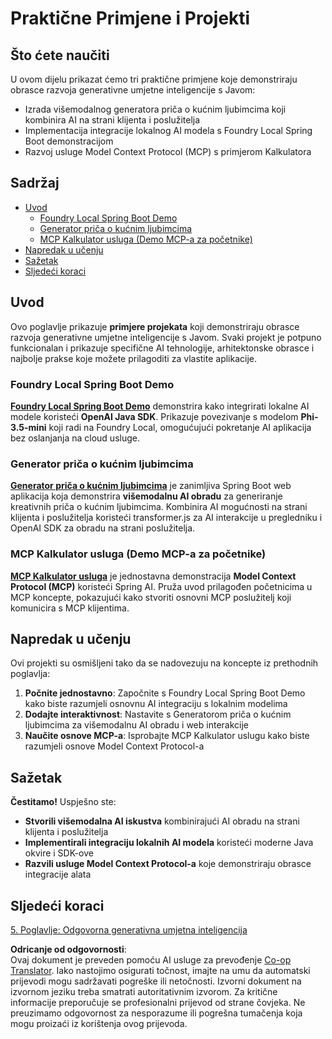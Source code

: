<!--
CO_OP_TRANSLATOR_METADATA:
{
  "original_hash": "df269f529a172a0197ef28460bf1da9f",
  "translation_date": "2025-07-25T12:19:52+00:00",
  "source_file": "04-PracticalSamples/README.md",
  "language_code": "hr"
}
-->
# Praktične Primjene i Projekti

## Što ćete naučiti
U ovom dijelu prikazat ćemo tri praktične primjene koje demonstriraju obrasce razvoja generativne umjetne inteligencije s Javom:
- Izrada višemodalnog generatora priča o kućnim ljubimcima koji kombinira AI na strani klijenta i poslužitelja
- Implementacija integracije lokalnog AI modela s Foundry Local Spring Boot demonstracijom
- Razvoj usluge Model Context Protocol (MCP) s primjerom Kalkulatora

## Sadržaj

- [Uvod](../../../04-PracticalSamples)
  - [Foundry Local Spring Boot Demo](../../../04-PracticalSamples)
  - [Generator priča o kućnim ljubimcima](../../../04-PracticalSamples)
  - [MCP Kalkulator usluga (Demo MCP-a za početnike)](../../../04-PracticalSamples)
- [Napredak u učenju](../../../04-PracticalSamples)
- [Sažetak](../../../04-PracticalSamples)
- [Sljedeći koraci](../../../04-PracticalSamples)

## Uvod

Ovo poglavlje prikazuje **primjere projekata** koji demonstriraju obrasce razvoja generativne umjetne inteligencije s Javom. Svaki projekt je potpuno funkcionalan i prikazuje specifične AI tehnologije, arhitektonske obrasce i najbolje prakse koje možete prilagoditi za vlastite aplikacije.

### Foundry Local Spring Boot Demo

**[Foundry Local Spring Boot Demo](foundrylocal/README.md)** demonstrira kako integrirati lokalne AI modele koristeći **OpenAI Java SDK**. Prikazuje povezivanje s modelom **Phi-3.5-mini** koji radi na Foundry Local, omogućujući pokretanje AI aplikacija bez oslanjanja na cloud usluge.

### Generator priča o kućnim ljubimcima

**[Generator priča o kućnim ljubimcima](petstory/README.md)** je zanimljiva Spring Boot web aplikacija koja demonstrira **višemodalnu AI obradu** za generiranje kreativnih priča o kućnim ljubimcima. Kombinira AI mogućnosti na strani klijenta i poslužitelja koristeći transformer.js za AI interakcije u pregledniku i OpenAI SDK za obradu na strani poslužitelja.

### MCP Kalkulator usluga (Demo MCP-a za početnike)

**[MCP Kalkulator usluga](mcp/calculator/README.md)** je jednostavna demonstracija **Model Context Protocol (MCP)** koristeći Spring AI. Pruža uvod prilagođen početnicima u MCP koncepte, pokazujući kako stvoriti osnovni MCP poslužitelj koji komunicira s MCP klijentima.

## Napredak u učenju

Ovi projekti su osmišljeni tako da se nadovezuju na koncepte iz prethodnih poglavlja:

1. **Počnite jednostavno**: Započnite s Foundry Local Spring Boot Demo kako biste razumjeli osnovnu AI integraciju s lokalnim modelima
2. **Dodajte interaktivnost**: Nastavite s Generatorom priča o kućnim ljubimcima za višemodalnu AI obradu i web interakcije
3. **Naučite osnove MCP-a**: Isprobajte MCP Kalkulator uslugu kako biste razumjeli osnove Model Context Protocol-a

## Sažetak

**Čestitamo!** Uspješno ste:

- **Stvorili višemodalna AI iskustva** kombinirajući AI obradu na strani klijenta i poslužitelja
- **Implementirali integraciju lokalnih AI modela** koristeći moderne Java okvire i SDK-ove
- **Razvili usluge Model Context Protocol-a** koje demonstriraju obrasce integracije alata

## Sljedeći koraci

[5. Poglavlje: Odgovorna generativna umjetna inteligencija](../05-ResponsibleGenAI/README.md)

**Odricanje od odgovornosti**:  
Ovaj dokument je preveden pomoću AI usluge za prevođenje [Co-op Translator](https://github.com/Azure/co-op-translator). Iako nastojimo osigurati točnost, imajte na umu da automatski prijevodi mogu sadržavati pogreške ili netočnosti. Izvorni dokument na izvornom jeziku treba smatrati autoritativnim izvorom. Za kritične informacije preporučuje se profesionalni prijevod od strane čovjeka. Ne preuzimamo odgovornost za nesporazume ili pogrešna tumačenja koja mogu proizaći iz korištenja ovog prijevoda.